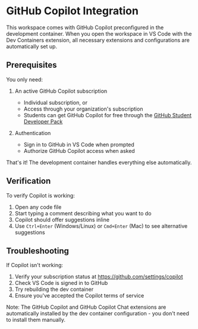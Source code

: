 # GitHub Copilot Integration

This workspace comes with GitHub Copilot preconfigured in the development container. When you open the workspace in VS Code with the Dev Containers extension, all necessary extensions and configurations are automatically set up.

## Prerequisites

You only need:
1. An active GitHub Copilot subscription
   - Individual subscription, or
   - Access through your organization's subscription
   - Students can get GitHub Copilot for free through the [GitHub Student Developer Pack](https://education.github.com/pack)

2. Authentication
   - Sign in to GitHub in VS Code when prompted
   - Authorize GitHub Copilot access when asked

That's it! The development container handles everything else automatically.

## Verification

To verify Copilot is working:

1. Open any code file
2. Start typing a comment describing what you want to do
3. Copilot should offer suggestions inline
4. Use `Ctrl+Enter` (Windows/Linux) or `Cmd+Enter` (Mac) to see alternative suggestions

## Troubleshooting

If Copilot isn't working:

1. Verify your subscription status at https://github.com/settings/copilot
2. Check VS Code is signed in to GitHub
3. Try rebuilding the dev container
4. Ensure you've accepted the Copilot terms of service

Note: The GitHub Copilot and GitHub Copilot Chat extensions are automatically installed by the dev container configuration - you don't need to install them manually.
